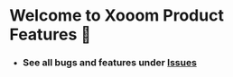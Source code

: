 # Welcome to Xooom Product Features 👋

- ### See all bugs and features under [Issues](https://github.com/xooom-dev/product-features/issues)
